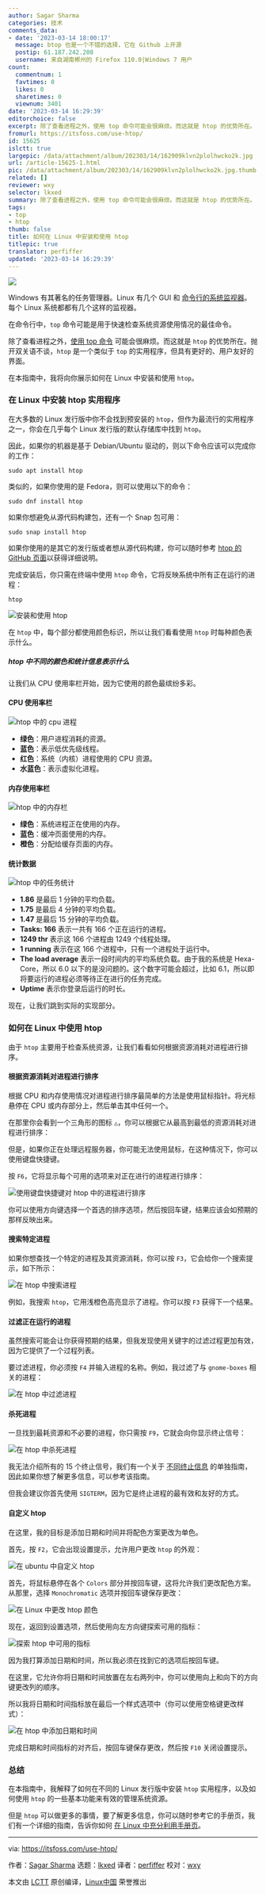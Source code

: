 ```yaml
---
author: Sagar Sharma
categories: 技术
comments_data:
- date: '2023-03-14 18:00:17'
  message: btop 也是一个不错的选择，它在 Github 上开源
  postip: 61.187.242.208
  username: 来自湖南郴州的 Firefox 110.0|Windows 7 用户
count:
  commentnum: 1
  favtimes: 0
  likes: 0
  sharetimes: 0
  viewnum: 3401
date: '2023-03-14 16:29:39'
editorchoice: false
excerpt: 除了查看进程之外，使用 top 命令可能会很麻烦。而这就是 htop 的优势所在。
fromurl: https://itsfoss.com/use-htop/
id: 15625
islctt: true
largepic: /data/attachment/album/202303/14/162909klvn2plolhwcko2k.jpg
url: /article-15625-1.html
pic: /data/attachment/album/202303/14/162909klvn2plolhwcko2k.jpg.thumb.jpg
related: []
reviewer: wxy
selector: lkxed
summary: 除了查看进程之外，使用 top 命令可能会很麻烦。而这就是 htop 的优势所在。
tags:
- top
- htop
thumb: false
title: 如何在 Linux 中安装和使用 htop
titlepic: true
translator: perfiffer
updated: '2023-03-14 16:29:39'
---
```


![](/data/attachment/album/202303/14/162909klvn2plolhwcko2k.jpg)


Windows 有其著名的任务管理器。Linux 有几个 GUI 和 [命令行的系统监视器](https://itsfoss.com/linux-system-monitoring-tools/)。每个 Linux 系统都都有几个这样的监视器。


在命令行中，`top` 命令可能是用于快速检查系统资源使用情况的最佳命令。


除了查看进程之外，[使用 top 命令](https://linuxhandbook.com/top-command/) 可能会很麻烦。而这就是 `htop` 的优势所在。抛开双关语不谈，`htop` 是一个类似于 `top` 的实用程序，但具有更好的、用户友好的界面。


在本指南中，我将向你展示如何在 Linux 中安装和使用 `htop`。


### 在 Linux 中安装 htop 实用程序


在大多数的 Linux 发行版中你不会找到预安装的 `htop`，但作为最流行的实用程序之一，你会在几乎每个 Linux 发行版的默认存储库中找到 `htop`。


因此，如果你的机器是基于 Debian/Ubuntu 驱动的，则以下命令应该可以完成你的工作：



```
sudo apt install htop

```

类似的，如果你使用的是 Fedora，则可以使用以下的命令：



```
sudo dnf install htop

```

如果你想避免从源代码构建包，还有一个 Snap 包可用：



```
sudo snap install htop

```

如果你使用的是其它的发行版或者想从源代码构建，你可以随时参考 [htop 的 GitHub 页面](https://github.com/htop-dev/htop)以获得详细说明。


完成安装后，你只需在终端中使用 `htop` 命令，它将反映系统中所有正在运行的进程：



```
htop

```

![安装和使用 htop](/data/attachment/album/202303/14/162940nqvw55vllvvn55nv.png)


在 `htop` 中，每个部分都使用颜色标识，所以让我们看看使用 `htop` 时每种颜色表示什么。


##### htop 中不同的颜色和统计信息表示什么


让我们从 CPU 使用率栏开始，因为它使用的颜色最缤纷多彩。


#### CPU 使用率栏


![htop 中的 cpu 进程](/data/attachment/album/202303/14/162940cooiaz1agogthoi0.png)


* **绿色**：用户进程消耗的资源。
* **蓝色**：表示低优先级线程。
* **红色**：系统（内核）进程使用的 CPU 资源。
* **水蓝色**：表示虚拟化进程。


#### 内存使用率栏


![htop 中的内存栏](/data/attachment/album/202303/14/162940yyc8ao9ykadh8chc.png)


* **绿色**：系统进程正在使用的内存。
* **蓝色**：缓冲页面使用的内存。
* **橙色**：分配给缓存页面的内存。


#### 统计数据


![htop 中的任务统计](/data/attachment/album/202303/14/162940dzgayzx5vqxb1og1.png)


* **1.86** 是最后 1 分钟的平均负载。
* **1.75** 是最后 4 分钟的平均负载。
* **1.47** 是最后 15 分钟的平均负载。
* **Tasks: 166** 表示一共有 166 个正在运行的进程。
* **1249 thr** 表示这 166 个进程由 1249 个线程处理。
* **1 running** 表示在这 166 个进程中，只有一个进程处于运行中。
* **The load average** 表示一段时间内的平均系统负载。由于我的系统是 Hexa-Core，所以 6.0 以下的是没问题的。这个数字可能会超过，比如 6.1，所以即将要运行的进程必须等待正在进行的任务完成。
* **Uptime** 表示你登录后运行的时长。


现在，让我们跳到实际的实现部分。


### 如何在 Linux 中使用 htop


由于 `htop` 主要用于检查系统资源，让我们看看如何根据资源消耗对进程进行排序。


#### 根据资源消耗对进程进行排序


根据 CPU 和内存使用情况对进程进行排序最简单的方法是使用鼠标指针。将光标悬停在 CPU 或内存部分上，然后单击其中任何一个。


在那里你会看到一个三角形的图标 `△`，你可以根据它从最高到最低的资源消耗对进程进行排序：


但是，如果你正在处理远程服务器，你可能无法使用鼠标，在这种情况下，你可以使用键盘快捷键。


按 `F6`，它将显示每个可用的选项来对正在进行的进程进行排序：


![使用键盘快捷键对 htop 中的进程进行排序](/data/attachment/album/202303/14/162941bsc8cvidty8r3rrg.png)


你可以使用方向键选择一个首选的排序选项，然后按回车键，结果应该会如预期的那样反映出来。


#### 搜索特定进程


如果你想查找一个特定的进程及其资源消耗，你可以按 `F3`，它会给你一个搜索提示，如下所示：


![在 htop 中搜索进程](/data/attachment/album/202303/14/162941msrq7cq2s75jsrnw.png)


例如，我搜索 `htop`，它用浅橙色高亮显示了进程。你可以按 `F3` 获得下一个结果。


#### 过滤正在运行的进程


虽然搜索可能会让你获得预期的结果，但我发现使用关键字的过滤过程更加有效，因为它提供了一个过程列表。


要过滤进程，你必须按 `F4` 并输入进程的名称。例如，我过滤了与 `gnome-boxes` 相关的进程：


![在 htop 中过滤进程](/data/attachment/album/202303/14/162941vcpczh3ufupynb9j.png)


#### 杀死进程


一旦找到最耗资源和不必要的进程，你只需按 `F9`，它就会向你显示终止信号：


![在 htop 中杀死进程](/data/attachment/album/202303/14/162942aff2h9bqqlf9y66b.png)


我无法介绍所有的 15 个终止信号，我们有一个关于 [不同终止信息](https://linuxhandbook.com/termination-signals/) 的单独指南，因此如果你想了解更多信息，可以参考该指南。


但我会建议你首先使用 `SIGTERM`，因为它是终止进程的最有效和友好的方式。


#### 自定义 htop


在这里，我的目标是添加日期和时间并将配色方案更改为单色。


首先，按 `F2`，它会出现设置提示，允许用户更改 `htop` 的外观：


![在 ubuntu 中自定义 htop](/data/attachment/album/202303/14/162942accxdvaacq2ced8x.png)


首先，将鼠标悬停在各个 `Colors` 部分并按回车键，这将允许我们更改配色方案。从那里，选择 `Monochromatic` 选项并按回车键保存更改：


![在 Linux 中更改 htop 颜色](/data/attachment/album/202303/14/162943p8a4m4zjtzvx4j88.png)


现在，返回到设置选项，然后使用向左方向键探索可用的指标：


![探索 htop 中可用的指标](/data/attachment/album/202303/14/162943k4gzg668488zbtv4.png)


因为我打算添加日期和时间，所以我必须在找到它的选项后按回车键。


在这里，它允许你将日期和时间放置在左右两列中，你可以使用向上和向下的方向键更改列的顺序。


所以我将日期和时间指标放在最后一个样式选项中（你可以使用空格键更改样式）：


![在 htop 中添加日期和时间](/data/attachment/album/202303/14/162943qsg4onc9gei4eedh.png)


完成日期和时间指标的对齐后，按回车键保存更改，然后按 `F10` 关闭设置提示。


### 总结


在本指南中，我解释了如何在不同的 Linux 发行版中安装 `htop` 实用程序，以及如何使用 `htop` 的一些基本功能来有效的管理系统资源。


但是 `htop` 可以做更多的事情，要了解更多信息，你可以随时参考它的手册页，我们有一个详细的指南，告诉你如何 [在 Linux 中充分利用手册页](https://linuxhandbook.com/man-pages/)。




---


via: <https://itsfoss.com/use-htop/>


作者：[Sagar Sharma](https://itsfoss.com/author/sagar/) 选题：[lkxed](https://github.com/lkxed) 译者：[perfiffer](https://github.com/perfiffer) 校对：[wxy](https://github.com/wxy)


本文由 [LCTT](https://github.com/LCTT/TranslateProject) 原创编译，[Linux中国](https://linux.cn/) 荣誉推出